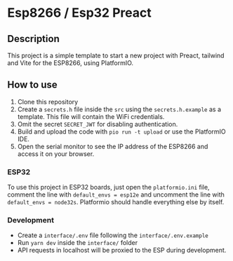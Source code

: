 # Esp8266 / Esp32 Preact

## Description

This project is a simple template to start a new project with Preact, tailwind and Vite for the ESP8266, using PlatformIO.

## How to use

1. Clone this repository
2. Create a `secrets.h` file inside the `src` using the `secrets.h.example` as a template. This file will contain the WiFi credentials.
3. Omit the secret `SECRET_JWT` for disabling authentication.
4. Build and upload the code with `pio run -t upload` or use the PlatformIO IDE.
5. Open the serial monitor to see the IP address of the ESP8266 and access it on your browser.

### ESP32

To use this project in ESP32 boards, just open the `platformio.ini` file, comment the line with `default_envs = esp12e` and uncomment the line with `default_envs = node32s`. Platformio should handle everything else by itself.

### Development

- Create a `interface/.env` file following the `interface/.env.example`
- Run `yarn dev` inside the `interface/` folder
- API requests in localhost will be proxied to the ESP during development.
